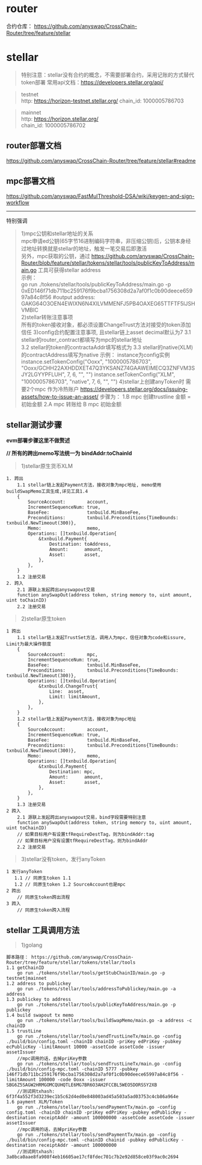 # router
合约仓库： https://github.com/anyswap/CrossChain-Router/tree/feature/stellar

# stellar
> 特别注意：stellar没有合约的概念，不需要部署合约，采用记账的方式替代token部署
常用api文档：https://developers.stellar.org/api/

> testnet  
http:  https://horizon-testnet.stellar.org/
chain_id:  1000005786703

> mainnet  
http: https://horizon.stellar.org/  
chain_id:  1000005786702

## router部署文档 
https://github.com/anyswap/CrossChain-Router/tree/feature/stellar#readme
## mpc部署文档 
https://github.com/anyswap/FastMulThreshold-DSA/wiki/keygen-and-sign-workflow


***
特别强调  
>1)mpc公钥和stellar地址的关系  
mpc申请ed公钥(65字节16进制编码字符串，非压缩公钥)后，公钥本身经过地址转换就是stellar的地址，触发一笔交易后即激活  
另外，mpc获取的公钥，通过  https://github.com/anyswap/CrossChain-Router/blob/feature/stellar/tokens/stellar/tools/publicKeyToAddress/main.go  工具可获得stellar address  
示例：  
go run ./tokens/stellar/tools/publicKeyToAddress/main.go -p 0xED146f71db711bc259176f9bcba1756308d2a7af0f1c0b90deece65997a84c8f56
#output
address: GAKG64O3OEN4EWIXN6N4XILVMMENFJ5PB4OAXEG65TTFTF5IJSHVMBIC  
>2)stellar转账注意事项  
所有的token接收对象，都必须设置ChangeTrust方法对接受的token添加信任
>3)config合约配置注意事项, 且stellar链上asset decimal默认为7
    3.1 stellar的router_contract都填写为mpc的stellar地址  
    3.2 stellar的token的contractaAddr填写格式为
    3.3 stellar的native(XLM)的contractAddress填写为native
示例： instance为config实例
instance.setTokenConfig("Ooxx", "1000005786703", "Ooxx/GCHH22AXHDDXET47Q3YKSANZ74GAAWEIMECQ3ZNFVM3SJY2LGYYPFLUH", 7, 6, "", "")
instance.setTokenConfig("XLM", "1000005786703", "native", 7, 6, "", "")
>4)stellar上创建anyToken时 需要2个mpc 作为冷热账户
https://developers.stellar.org/docs/issuing-assets/how-to-issue-an-asset/
步骤为：
1.B mpc 创建trustline 金额 = 初始金额
2.A mpc 转账给 B mpc 初始金额


## stellar测试步骤
**evm部署步骤这里不做赘述**

**// 所有的跨出memo写法统一为 bindAddr:toChainId**
>1)stellar原生货币XLM
```shell
1. 跨出
    1.1 stellar链上发起Payment方法，接收对象为mpc地址, memo使用buildSwapMemo工具生成,详见工具1.4
    {
        SourceAccount:        account,
        IncrementSequenceNum: true,
        BaseFee:              txnbuild.MinBaseFee,
        Preconditions:        txnbuild.Preconditions{TimeBounds: txnbuild.NewTimeout(300)},
        Memo:                 memo,
        Operations: []txnbuild.Operation{
            &txnbuild.Payment{
                Destination: toAddress,
                Amount:      amount,
                Asset:       asset,
            },
        },
    }
    1.2 注册交易
2. 跨入
    2.1 源联上发起跨出anyswapout交易
    function anySwapOut(address token, string memory to, uint amount, uint toChainID)
    2.2 注册交易
```

>2)stellar原生token
```shell
1 跨出
    1.1 stellar链上发起TrustSet方法，调用人为mpc，信任对象为code和issure, Limit为最大操作额度
    {
        SourceAccount:        mpc,
        IncrementSequenceNum: true,
        BaseFee:              txnbuild.MinBaseFee,
        Preconditions:        txnbuild.Preconditions{TimeBounds: txnbuild.NewTimeout(300)},
        Operations: []txnbuild.Operation{
            &txnbuild.ChangeTrust{
                Line:  asset,
                Limit: limitAmount,
            },
        },
    }
    1.2 stellar链上发起Payment方法，接收对象为mpc地址
    {
        SourceAccount:        account,
        IncrementSequenceNum: true,
        BaseFee:              txnbuild.MinBaseFee,
        Preconditions:        txnbuild.Preconditions{TimeBounds: txnbuild.NewTimeout(300)},
        Memo:                 memo,
        Operations: []txnbuild.Operation{
            &txnbuild.Payment{
                Destination: mpc,
                Amount:      amount,
                Asset:       asset,
            },
        },
    }
    1.3 注册交易
2 跨入
    2.1 源联上发起跨出anyswapout交易，bind字段需要特别注意
    function anySwapOut(address token, string memory to, uint amount, uint toChainID)
    // 如果目标用户有设置tfRequireDestTag，则为bindAddr:tag
    // 如果目标用户没有设置tfRequireDestTag，则为bindAddr
    2.2 注册交易
``` 

>3)stellar没有token，发行anyToken
```shell
1 发行anyToken
   1.1 // 同原生token 1.1
   1.2 // 同原生token 1.2 SourceAccount也是mpc
2 跨出
    // 同原生token跨出流程
3 跨入
    // 同原生token跨入流程
```

## stellar 工具调用方法
>1)golang
```shell
脚本路径： https://github.com/anyswap/CrossChain-Router/tree/feature/stellar/tokens/stellar/tools
1.1 getChainID
    go run ./tokens/stellar/tools/getStubChainID/main.go -p testnet|mainnet
1.2 address to publickey
    go run ./tokens/stellar/tools/addressToPublickey/main.go -a address
1.3 publickey to address
    go run ./tokens/stellar/tools/publicKeyToAddress/main.go -p publickey
1.4 build swapout tx memo
    go run ./tokens/stellar/tools/buildSwapMemo/main.go -a address -c chainID
1.5 trustLine 
    go run ./tokens/stellar/tools/sendTrustLineTx/main.go -config ./build/bin/config.toml -chainID chainID -priKey edPriKey -pubkey ecPublicKey -limitAmount 10000 -assetCode assetCode -issuer assetIssuer
    //mpc调用的话，去掉priKey参数
    go run ./tokens/stellar/tools/sendTrustLineTx/main.go -config ./build/bin/config-mpc.toml -chainID 5777 -pubkey 146f71db711bc259176f9bcba1756308d2a7af0f1c0b90deece65997a84c8f56 -limitAmount 100000 -code Ooxx -issuer SBG6Z5SAGW2HRMGOMCQUHQTLE6MG7BR6O3AH2FCCBL5WEO5DORSSY2XB
    //测试网txhash: 6f3f4a552f3d3239ec1b5c62d4ed0e848003ad45a503a5ad03753c4cb86a964e
1.6 payment XLM/Token  
    go run ./tokens/stellar/tools/sendPaymentTx/main.go -config config.toml -chainID chainID -priKey edPriKey -pubkey edPublicKey -destination receiptAddr -amount 100000000 -assetCode assetCode -issuer assetIssuer
    //mpc调用的话，去掉priKey参数
    go run ./tokens/stellar/tools/sendPaymentTx/main.go -config ./build/bin/config-mpc.toml -chainID chainid -pubkey edPublicKey -destination receiptAddr -amount 100000000  
    //测试网txhash: 3a0bca0aae8fa908f4eb16605ae17cf8fdec701c7b2e92d858ce03f9ac0c2694
```